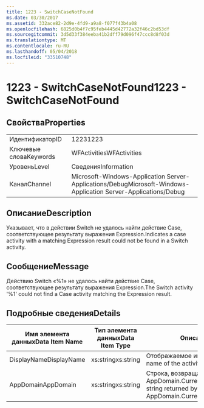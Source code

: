 ```yaml
---
title: 1223 - SwitchCaseNotFound
ms.date: 03/30/2017
ms.assetid: 332ace82-2d9e-4fd9-a9a8-f077f43b4a08
ms.openlocfilehash: 6825d0b4f7c95feb4445d42772a32f46c2bd53df
ms.sourcegitcommit: 3d5d33f384eeba41b2dff79d096f47ccc8d8f03d
ms.translationtype: MT
ms.contentlocale: ru-RU
ms.lasthandoff: 05/04/2018
ms.locfileid: "33510748"
---
```

# <a name="1223---switchcasenotfound"></a><span data-ttu-id="b42a9-102">1223 - SwitchCaseNotFound</span><span class="sxs-lookup"><span data-stu-id="b42a9-102">1223 - SwitchCaseNotFound</span></span>
## <a name="properties"></a><span data-ttu-id="b42a9-103">Свойства</span><span class="sxs-lookup"><span data-stu-id="b42a9-103">Properties</span></span>  
  
|||  
|-|-|  
|<span data-ttu-id="b42a9-104">Идентификатор</span><span class="sxs-lookup"><span data-stu-id="b42a9-104">ID</span></span>|<span data-ttu-id="b42a9-105">1223</span><span class="sxs-lookup"><span data-stu-id="b42a9-105">1223</span></span>|  
|<span data-ttu-id="b42a9-106">Ключевые слова</span><span class="sxs-lookup"><span data-stu-id="b42a9-106">Keywords</span></span>|<span data-ttu-id="b42a9-107">WFActivities</span><span class="sxs-lookup"><span data-stu-id="b42a9-107">WFActivities</span></span>|  
|<span data-ttu-id="b42a9-108">Уровень</span><span class="sxs-lookup"><span data-stu-id="b42a9-108">Level</span></span>|<span data-ttu-id="b42a9-109">Сведения</span><span class="sxs-lookup"><span data-stu-id="b42a9-109">Information</span></span>|  
|<span data-ttu-id="b42a9-110">Канал</span><span class="sxs-lookup"><span data-stu-id="b42a9-110">Channel</span></span>|<span data-ttu-id="b42a9-111">Microsoft-Windows-Application Server-Applications/Debug</span><span class="sxs-lookup"><span data-stu-id="b42a9-111">Microsoft-Windows-Application Server-Applications/Debug</span></span>|  
  
## <a name="description"></a><span data-ttu-id="b42a9-112">Описание</span><span class="sxs-lookup"><span data-stu-id="b42a9-112">Description</span></span>  
 <span data-ttu-id="b42a9-113">Указывает, что в действии Switch не удалось найти действие Case, соответствующее результату выражения Expression.</span><span class="sxs-lookup"><span data-stu-id="b42a9-113">Indicates a case activity with a matching Expression result could not be found in a Switch activity.</span></span>  
  
## <a name="message"></a><span data-ttu-id="b42a9-114">Сообщение</span><span class="sxs-lookup"><span data-stu-id="b42a9-114">Message</span></span>  
 <span data-ttu-id="b42a9-115">Действию Switch «%1» не удалось найти действие Case, соответствующее результату выражения Expression.</span><span class="sxs-lookup"><span data-stu-id="b42a9-115">The Switch activity '%1' could not find a Case activity matching the Expression result.</span></span>  
  
## <a name="details"></a><span data-ttu-id="b42a9-116">Подробные сведения</span><span class="sxs-lookup"><span data-stu-id="b42a9-116">Details</span></span>  
  
|<span data-ttu-id="b42a9-117">Имя элемента данных</span><span class="sxs-lookup"><span data-stu-id="b42a9-117">Data Item Name</span></span>|<span data-ttu-id="b42a9-118">Тип элемента данных</span><span class="sxs-lookup"><span data-stu-id="b42a9-118">Data Item Type</span></span>|<span data-ttu-id="b42a9-119">Описание</span><span class="sxs-lookup"><span data-stu-id="b42a9-119">Description</span></span>|  
|--------------------|--------------------|-----------------|  
|<span data-ttu-id="b42a9-120">DisplayName</span><span class="sxs-lookup"><span data-stu-id="b42a9-120">DisplayName</span></span>|<span data-ttu-id="b42a9-121">xs:string</span><span class="sxs-lookup"><span data-stu-id="b42a9-121">xs:string</span></span>|<span data-ttu-id="b42a9-122">Отображаемое имя действия.</span><span class="sxs-lookup"><span data-stu-id="b42a9-122">The display name of the activity.</span></span>|  
|<span data-ttu-id="b42a9-123">AppDomain</span><span class="sxs-lookup"><span data-stu-id="b42a9-123">AppDomain</span></span>|<span data-ttu-id="b42a9-124">xs:string</span><span class="sxs-lookup"><span data-stu-id="b42a9-124">xs:string</span></span>|<span data-ttu-id="b42a9-125">Строка, возвращаемая AppDomain.CurrentDomain.FriendlyName.</span><span class="sxs-lookup"><span data-stu-id="b42a9-125">The string returned by AppDomain.CurrentDomain.FriendlyName.</span></span>|
